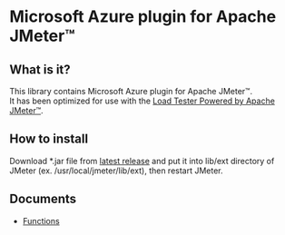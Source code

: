 # Microsoft Azure plugin for Apache JMeter™

## What is it?

This library contains Microsoft Azure plugin for Apache JMeter™.  
It has been optimized for use with the [Load Tester Powered by Apache JMeter™](https://azuremarketplace.microsoft.com/en-us/marketplace/apps/pnop.jmeter-multiple-remote-servers).

## How to install

Download \*.jar file from [latest release](https://github.com/pnopjp/jmeter-plugins/releases/latest) and put it into lib/ext directory of JMeter \(ex. /usr/local/jmeter/lib/ext\), then restart JMeter.

## Documents

- [Functions](docs/functions.md)
